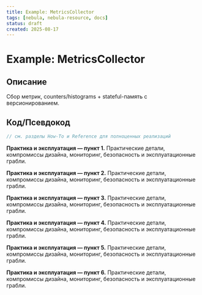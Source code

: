 ```yaml
---
title: Example: MetricsCollector
tags: [nebula, nebula-resource, docs]
status: draft
created: 2025-08-17
---
```


# Example: MetricsCollector

## Описание
Сбор метрик, counters/histograms + stateful-память с версионированием.

## Код/Псевдокод
```rust
// см. разделы How-To и Reference для полноценных реализаций
```

**Практика и эксплуатация — пункт 1.** Практические детали, компромиссы дизайна, мониторинг, безопасность и эксплуатационные грабли.

**Практика и эксплуатация — пункт 2.** Практические детали, компромиссы дизайна, мониторинг, безопасность и эксплуатационные грабли.

**Практика и эксплуатация — пункт 3.** Практические детали, компромиссы дизайна, мониторинг, безопасность и эксплуатационные грабли.

**Практика и эксплуатация — пункт 4.** Практические детали, компромиссы дизайна, мониторинг, безопасность и эксплуатационные грабли.

**Практика и эксплуатация — пункт 5.** Практические детали, компромиссы дизайна, мониторинг, безопасность и эксплуатационные грабли.

**Практика и эксплуатация — пункт 6.** Практические детали, компромиссы дизайна, мониторинг, безопасность и эксплуатационные грабли.
